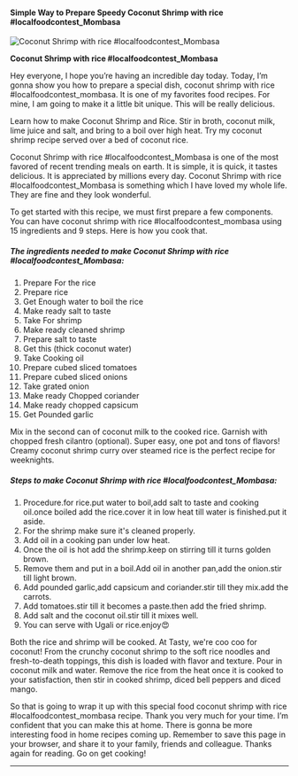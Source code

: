             

#### Simple Way to Prepare Speedy Coconut Shrimp with rice #localfoodcontest\_Mombasa

![Coconut Shrimp with rice #localfoodcontest_Mombasa](https://img-global.cpcdn.com/recipes/83555df0b6a780c6/751x532cq70/coconut-shrimp-with-rice-localfoodcontest_mombasa-recipe-main-photo.jpg)

**Coconut Shrimp with rice #localfoodcontest\_Mombasa**

Hey everyone, I hope you’re having an incredible day today. Today, I’m gonna show you how to prepare a special dish, coconut shrimp with rice #localfoodcontest\_mombasa. It is one of my favorites food recipes. For mine, I am going to make it a little bit unique. This will be really delicious.

Learn how to make Coconut Shrimp and Rice. Stir in broth, coconut milk, lime juice and salt, and bring to a boil over high heat. Try my coconut shrimp recipe served over a bed of coconut rice.

Coconut Shrimp with rice #localfoodcontest\_Mombasa is one of the most favored of recent trending meals on earth. It is simple, it is quick, it tastes delicious. It is appreciated by millions every day. Coconut Shrimp with rice #localfoodcontest\_Mombasa is something which I have loved my whole life. They are fine and they look wonderful.

To get started with this recipe, we must first prepare a few components. You can have coconut shrimp with rice #localfoodcontest\_mombasa using 15 ingredients and 9 steps. Here is how you cook that.

##### The ingredients needed to make Coconut Shrimp with rice #localfoodcontest\_Mombasa:

1.  Prepare For the rice
2.  Prepare rice
3.  Get Enough water to boil the rice
4.  Make ready salt to taste
5.  Take For shrimp
6.  Make ready cleaned shrimp
7.  Prepare salt to taste
8.  Get this (thick coconut water)
9.  Take Cooking oil
10.  Prepare cubed sliced tomatoes
11.  Prepare cubed sliced onions
12.  Take grated onion
13.  Make ready Chopped coriander
14.  Make ready chopped capsicum
15.  Get Pounded garlic

Mix in the second can of coconut milk to the cooked rice. Garnish with chopped fresh cilantro (optional). Super easy, one pot and tons of flavors! Creamy coconut shrimp curry over steamed rice is the perfect recipe for weeknights.

##### Steps to make Coconut Shrimp with rice #localfoodcontest\_Mombasa:

1.  Procedure.for rice.put water to boil,add salt to taste and cooking oil.once boiled add the rice.cover it in low heat till water is finished.put it aside.
2.  For the shrimp make sure it's cleaned properly.
3.  Add oil in a cooking pan under low heat.
4.  Once the oil is hot add the shrimp.keep on stirring till it turns golden brown.
5.  Remove them and put in a boil.Add oil in another pan,add the onion.stir till light brown.
6.  Add pounded garlic,add capsicum and coriander.stir till they mix.add the carrots.
7.  Add tomatoes.stir till it becomes a paste.then add the fried shrimp.
8.  Add salt and the coconut oil.stir till it mixes well.
9.  You can serve with Ugali or rice.enjoy😍

Both the rice and shrimp will be cooked. At Tasty, we're coo coo for coconut! From the crunchy coconut shrimp to the soft rice noodles and fresh-to-death toppings, this dish is loaded with flavor and texture. Pour in coconut milk and water. Remove the rice from the heat once it is cooked to your satisfaction, then stir in cooked shrimp, diced bell peppers and diced mango.

So that is going to wrap it up with this special food coconut shrimp with rice #localfoodcontest\_mombasa recipe. Thank you very much for your time. I’m confident that you can make this at home. There is gonna be more interesting food in home recipes coming up. Remember to save this page in your browser, and share it to your family, friends and colleague. Thanks again for reading. Go on get cooking!

* * *